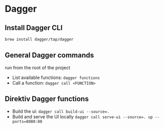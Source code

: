 # Dagger

## Install Dagger CLI

```bash
brew install dagger/tap/dagger
```

## General Dagger commands

run from the root of the project

- List available functions: `dagger functions`
- Call a function: `dagger call <FUNCTION>`

## Direktiv Dagger functions

- Build the ui: `dagger call build-ui --source=.`
- Build and serve the UI locally `dagger call serve-ui --source=. up --ports=8080:80`
